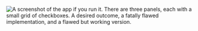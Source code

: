 ![A screenshot of the app if you run it.
There are three panels, each with a small grid of checkboxes.
A desired outcome, a fatally flawed implementation, and a flawed but working version.](./checkbox-matrix-v2.webp)
